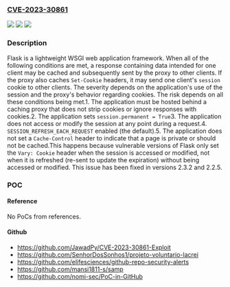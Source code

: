 ### [CVE-2023-30861](https://cve.mitre.org/cgi-bin/cvename.cgi?name=CVE-2023-30861)
![](https://img.shields.io/static/v1?label=Product&message=flask&color=blue)
![](https://img.shields.io/static/v1?label=Version&message=%3D%20%3E%3D%202.3.0%2C%20%3C%202.3.2%20&color=brighgreen)
![](https://img.shields.io/static/v1?label=Vulnerability&message=CWE-539%3A%20Use%20of%20Persistent%20Cookies%20Containing%20Sensitive%20Information&color=brighgreen)

### Description

Flask is a lightweight WSGI web application framework. When all of the following conditions are met, a response containing data intended for one client may be cached and subsequently sent by the proxy to other clients. If the proxy also caches `Set-Cookie` headers, it may send one client's `session` cookie to other clients. The severity depends on the application's use of the session and the proxy's behavior regarding cookies. The risk depends on all these conditions being met.1. The application must be hosted behind a caching proxy that does not strip cookies or ignore responses with cookies.2. The application sets `session.permanent = True`3. The application does not access or modify the session at any point during a request.4. `SESSION_REFRESH_EACH_REQUEST` enabled (the default).5. The application does not set a `Cache-Control` header to indicate that a page is private or should not be cached.This happens because vulnerable versions of Flask only set the `Vary: Cookie` header when the session is accessed or modified, not when it is refreshed (re-sent to update the expiration) without being accessed or modified. This issue has been fixed in versions 2.3.2 and 2.2.5.

### POC

#### Reference
No PoCs from references.

#### Github
- https://github.com/JawadPy/CVE-2023-30861-Exploit
- https://github.com/SenhorDosSonhos1/projeto-voluntario-lacrei
- https://github.com/elifesciences/github-repo-security-alerts
- https://github.com/mansi1811-s/samp
- https://github.com/nomi-sec/PoC-in-GitHub

